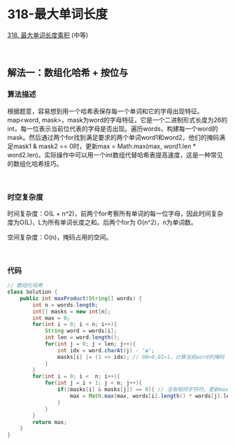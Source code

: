 # 318-最大单词长度

[318. 最大单词长度乘积](https://leetcode-cn.com/problems/maximum-product-of-word-lengths/) (中等)

<br />

## 解法一：数组化哈希 + 按位与

### 算法描述

根据题意，容易想到用一个哈希表保存每一个单词和它的字母出现特征。map<word, mask>，mask为word的字母特征，它是一个二进制形式长度为26的int，每一位表示当前位代表的字母是否出现。遍历words，构建每一个word的mask。然后通过两个for找到满足要求的两个单词word1和word2，他们的掩码满足mask1 & mask2 == 0时，更新max = Math.max(max, word1.len * word2.len)。实际操作中可以用一个int数组代替哈希表提高速度，这是一种常见的数组化哈希技巧。

<br />

### 时空复杂度

时间复杂度：O(L + n^2)，前两个for考察所有单词的每一位字母，因此时间复杂度为O(L)，L为所有单词长度之和。后两个for为 O(n^2)，n为单词数。

空间复杂度：O(n)，掩码占用的空间。

<br />

### 代码

```java
// 数组化哈希
class Solution {
    public int maxProduct(String[] words) {
        int n = words.length;
        int[] masks = new int[n];
        int max = 0;
        for(int i = 0; i < n; i++){
            String word = words[i];
            int len = word.length();
            for(int j = 0; j < len; j++){
                int idx = word.charAt(j) - 'a';
                masks[i] |= (1 << idx); // 00>0,01>1，计算当前word的掩码
            }
        }
        for(int i = 0; i <  n; i++){
            for(int j = i + 1; j < n; j++){
                if((masks[i] & masks[j]) == 0){ // 没有相同字符时，更新max
                    max = Math.max(max, words[i].length() * words[j].length());
                }
            }
        }
        return max;
    }
}
```

